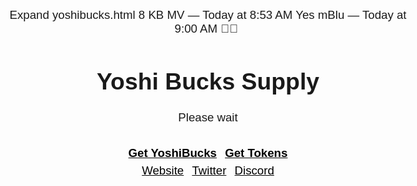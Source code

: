 <!DOCTYPE html>
<html lang="en">
    <head>
        <meta charset="utf-8" />
        <meta name='viewport' content='width=device-width, user-scalable=no' />
        <title>Yoshi Bucks Supply</title>
Expand
yoshibucks.html
8 KB
MV — Today at 8:53 AM
Yes
mBlu — Today at 9:00 AM
🙏🏻
﻿
<!DOCTYPE html>
<html lang="en">
    <head>
        <meta charset="utf-8" />
        <meta name='viewport' content='width=device-width, user-scalable=no' />
        <title>Yoshi Bucks Supply</title>
    </head>
    <style>
      body { font-family: sans-serif; font-size: 14pt; text-align: center; }
      table { margin: auto; }
      th, td { text-align: right; padding: 0px 16px 0px 16px; }
      a { color: black; padding: 4px; }
      #links { padding-top: 32px; line-height: 1.5; }
      .bold { font-weight: bold; }
    </style>
    <body>
        <h1>Yoshi Bucks Supply</h1>
        <div id="results">Please wait</div>
        <div id="error"></div>
        <div id="links">
          <div class="bold">
            <a href="https://wax.atomichub.io/market?collection_name=yoshidrops&schema_name=yoshibucks">Get YoshiBucks</a>
            <a href="https://wax.alcor.exchange/swap?input=WAX-eosio.token&output=YOSHIBK-tokenizednft">Get Tokens</a>
          </div>
          <a href="https://yoshidrops.com/">Website</a>
          <a href="https://twitter.com/YoshiDrops">Twitter</a>
          <a href="https://discord.gg/JKPQFRBE">Discord</a>
        </div>
        <script>

collection = 'yoshidrops';
schema = 'yoshibucks';
token = 'YOSHIBK';
display = 'YB$ ';

endpoint = 'https://wax.greymass.com/';

calculate();

async function calculate()
{

  var results = '';

  var templates = await fetchtemplates();

  var burnFetches = [];
  for (var index = 0; index < templates.length; ++index)
  {
    burnFetches.push(fetchburncount(templates[index].templateId));
  }
  burnCounts = await Promise.all(burnFetches);
  for (var index = 0; index < templates.length; ++index)
  {
    templates[index].burnCount = burnCounts[index];
  }

  var tokenizednft = await fetchtokenizednft();

  var vaultFetches = [];
  for (var index = 0; index < templates.length; ++index)
  {
    vaultFetches.push(fetchvaultcount(tokenizednft[templates[index].templateId].Vault));
  }
  vaultCounts = await Promise.all(vaultFetches);
  for (var index = 0; index < templates.length; ++index)
  {
    templates[index].vaultCount = vaultCounts[index];
  }


  templates.sort((a, b) => { return a.denomination > b.denomination ? 1 : -1; });

  results += '<table>';
  results += '<tr><th>Denomination</th><th>Issued</th><th>Burned</th><th>Remaining</th><th>Tokenized</th><th>Tokenized Value</th><th>Total Value</th></tr>';

  var issued = 0;
  var burned = 0;
  var remaining = 0;
  var value = 0;
  var tokenized = 0;
  var tokenizedValue = 0;

  for (var index = 0; index < templates.length; ++index)
  {
    issued += templates[index].issueCount;
    burned += templates[index].burnCount;
    remaining += templates[index].issueCount - templates[index].burnCount;
    value += (templates[index].issueCount - templates[index].burnCount) * templates[index].denomination;
    tokenized += templates[index].vaultCount;
    tokenizedValue += templates[index].vaultCount * templates[index].denomination;

    results += '<tr>';
    results += '<td>' + display + comma(templates[index].denomination) + '</td>';
    results += '<td>' + comma(templates[index].issueCount) + '</td>';
    results += '<td>' + comma(templates[index].burnCount) + '</td>';
    results += '<td>' + comma(templates[index].issueCount - templates[index].burnCount) + '</td>';
    results += '<td>' + comma(templates[index].vaultCount) + '</td>';
    results += '<td>' + display + comma(templates[index].vaultCount * templates[index].denomination) + '</td>';
    results += '<td>' + display + comma((templates[index].issueCount - templates[index].burnCount) * templates[index].denomination) + '</td>';
    results += '</tr>';
  }

  results += '<tr><td>&nbsp;</td></tr><tr>';
  results += '<th>Totals</th>';
  results += '<td>' + comma(issued) + '</td>';
  results += '<td>' + comma(burned) + '</td>';
  results += '<td>' + comma(remaining) + '</td>';
  results += '<td>' + comma(tokenized) + '</td>';
  results += '<td>' + display + comma(tokenizedValue) + '</td>';
  results += '<td>' + display + comma(value) + '</td>';
  results += '</tr>';

  document.getElementById('results').innerHTML = results;
}

async function fetchtemplates()
{
  var results = [];
  var page = 1;
  var perPage = 100;

  while (true)
  {
    const url =
      "https://wax.api.atomicassets.io/atomicassets/v1/templates?" +
      "collection_name=" + collection +
      "&schema_name=" + schema +
      "&has_assets=true" +
      "&limit=" + perPage +
      "&page=" + page
    ;

    const response = await fetch(url, { headers: { "Content-Type": "text/plain" }, method: "GET" });
    const templateData = await response.json();

    if (templateData.success === true)
    {
      for (var templateIndex = 0; templateIndex < templateData.data.length; ++templateIndex)
      {
        results.push({
          templateId: templateData.data[templateIndex].template_id,
          denomination: parseInt(templateData.data[templateIndex].immutable_data.amount_spent),
          issueCount: parseInt(templateData.data[templateIndex].issued_supply),
        });
      }

      if (templateData.data.length < perPage)
      {
        break;
      }

      ++page;
    }
    else
    {
      document.getElementById('error').innerHTML = "ERROR: " + templateData.message;
      return [];
    }
  }

  return results;
}

async function fetchburncount(templateId)
{
  const url = 'https://wax.api.atomicassets.io/atomicassets/v1/templates/' + collection + '/' + templateId + '/stats';

  const response = await fetch(url, { headers: { "Content-Type": "text/plain" }, method: "GET" });
  const templateData = await response.json();

  if (templateData.success === true)
  {
    return parseInt(templateData.data.burned);
  }
  else
  {
    document.getElementById('error').innerHTML = "ERROR: " + templateData.message;
    return -1;
  }
}

async function fetchtokenizednft()
{
  var path = "v1/chain/get_table_rows";
  var data = JSON.stringify({json:true,code:"tokenizednft",scope:token,table:"values",limit:100});
  const response = await fetch(endpoint + path, { headers: { "Content-Type": "text/plain" }, body: data, method: "POST" });
  const body = await response.json();
  if (body.rows && Array.isArray(body.rows))
  {
    var results = {};

    for (var index = 0; index < body.rows.length; ++index)
    {
      results[body.rows[index].TemplateId] = body.rows[index];
    }
    return results;
  }
  else
  {
    document.getElementById('error').innerHTML = "ERROR: Unexpected response from endpoint";
    return {};
  }
}

async function fetchvaultcount(vault)
{
  const url = 'https://wax.api.atomicassets.io/atomicassets/v1/accounts/' + vault + '/' + collection;

  const response = await fetch(url, { headers: { "Content-Type": "text/plain" }, method: "GET" });
  const templateData = await response.json();

  if (templateData.success === true)
  {
    return templateData.data.schemas.length > 0 ? parseInt(templateData.data.schemas[0].assets) : 0;
  }
  else
  {
    document.getElementById('error').innerHTML = "ERROR: " + templateData.message;
    return -1;
  }
}

function comma(num)
{
  return num.toString().replace(/\B(?=(\d{3})+(?!\d))/g, ",");
}

        </script>
    </body>
</html>
yoshibucks.html
8 KB
